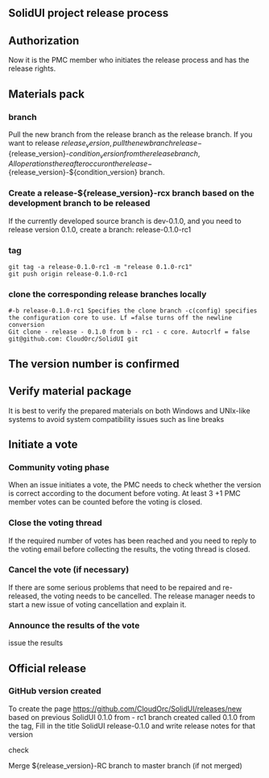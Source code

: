 SolidUI project release process
-------------------------

## Authorization

Now it is the PMC member who initiates the release process and has the release rights.

## Materials pack
### branch
Pull the new branch from the release branch as the release branch. If you want to release ${release_version}, pull the new branch release-${release_version}-${condition_version} from the release branch, All operations thereafter occur on the release-${release_version}-${condition_version} branch.

### Create a release-${release_version}-rcx branch based on the development branch to be released

If the currently developed source branch is dev-0.1.0, and you need to release version 0.1.0, create a branch: release-0.1.0-rc1

### tag

```
git tag -a release-0.1.0-rc1 -m "release 0.1.0-rc1"
git push origin release-0.1.0-rc1
```

### clone the corresponding release branches locally
```shell
#-b release-0.1.0-rc1 Specifies the clone branch -c(config) specifies the configuration core to use. Lf =false turns off the newline conversion
Git clone - release - 0.1.0 from b - rc1 - c core. Autocrlf = false git@github.com: CloudOrc/SolidUI git
```

## The version number is confirmed

## Verify material package

It is best to verify the prepared materials on both Windows and UNIx-like systems to avoid system compatibility issues such as line breaks

## Initiate a vote

### Community voting phase

When an issue initiates a vote, the PMC needs to check whether the version is correct according to the document before voting. At least 3 +1 PMC member votes can be counted before the voting is closed.

### Close the voting thread

If the required number of votes has been reached and you need to reply to the voting email before collecting the results, the voting thread is closed.

### Cancel the vote (if necessary)

If there are some serious problems that need to be repaired and re-released, the voting needs to be cancelled. The release manager needs to start a new issue of voting cancellation and explain it.

### Announce the results of the vote

issue the results

## Official release

### GitHub version created

To create the page https://github.com/CloudOrc/SolidUI/releases/new based on previous SolidUI 0.1.0 from - rc1 branch created called 0.1.0 from the tag, Fill in the title SolidUI release-0.1.0 and write release notes for that version

check

Merge ${release_version}-RC branch to master branch (if not merged)